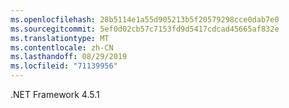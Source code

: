 ```yaml
---
ms.openlocfilehash: 28b5114e1a55d905213b5f20579298cce0dab7e0
ms.sourcegitcommit: 5ef0d02cb57c7153fd9d5417cdcad45665af832e
ms.translationtype: MT
ms.contentlocale: zh-CN
ms.lasthandoff: 08/29/2019
ms.locfileid: "71139956"
---
```

.NET Framework 4.5.1